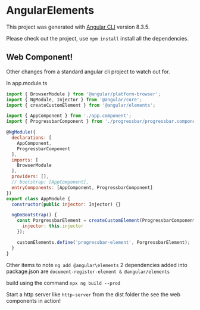 # AngularElements

This project was generated with [Angular CLI](https://github.com/angular/angular-cli) version 8.3.5.

Please check out the project, use   `npm install` install all the dependencies.

## Web Component!

Other changes from a standard angular cli project to watch out for.

In app.module.ts
```js
import { BrowserModule } from '@angular/platform-browser';
import { NgModule, Injector } from '@angular/core';
import { createCustomElement } from '@angular/elements';

import { AppComponent } from './app.component';
import { ProgressbarComponent } from './progressbar/progressbar.component';

@NgModule({
  declarations: [
    AppComponent,
    ProgressbarComponent
  ],
  imports: [
    BrowserModule
  ],
  providers: [],
  // bootstrap: [AppComponent],
  entryComponents: [AppComponent, ProgressbarComponent]
})
export class AppModule {
  constructor(public injector: Injector) {}

  ngDoBootstrap() {
    const PorgressbarElement = createCustomElement(ProgressbarComponent, {
      injector: this.injector
    });

    customElements.define('progressbar-element', PorgressbarElement);
  }
}

```
Other items to note `ng add @angular\elements` 
2 dependencies added into package.json are `document-register-element & @angular/elements`

build using the command `npx ng build --prod`

Start a http server like `http-server` from the dist folder the see the web components in action!